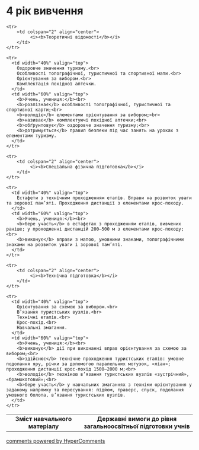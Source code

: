 <div id="hypercomments_widget" class="js-hypercomments-widget invisible"></div>

4 рік вивчення
=============================

<table>
  <body>
    <tr>
      <td width="40%" align="center">
        <b>Зміст навчального матеріалу</b>
      </td>
      <td width="60%" align="center" valign="top">
        <b>Державні вимоги до рівня загальноосвітньої підготовки учнів</b>
      </td>
    </tr>

    <tr>
    	<td colspan="2" align="center">
    		 <i><b>Теоретичні відомості</b></i>
    	</td>
    </tr>

    <tr>
      <td width="40%" valign="top">
        Оздоровче значення туризму.<br>
		Особливості топографічної, туристичної та спортивної мапи.<br>
		Орієнтування за вибором.<br>
		Комплектація похідної аптечки.
      </td>
      <td width="60%" valign="top">
        <b>Учень, учениця:</b><br>
        <b>розпізнає</b> особливості топографічної, туристичної та спортивної карти;<br>
		<b>володіє</b> елементами орієнтування за вибором;<br>
		<b>називає</b> комплектуючі похідної аптечки;<br>
		<b>обґрунтовує</b> оздоровче значення туризму;<br>
		<b>дотримується</b> правил безпеки під час занять на уроках з елементами туризму.
      </td>
    </tr>

    <tr>
    	<td colspan="2" align="center">
    		 <i><b>Спеціальна фізична підготовка</b></i>
    	</td>
    </tr>

    <tr>
      <td width="40%" valign="top">
        Естафети з технічним проходженням етапів. Вправи на розвиток уваги та зорової пам’яті. Проходження дистанції з елементами крос-походу.
      </td>
      <td width="60%" valign="top">
        <b>Учень, учениця:</b><br>
        <b>бере участь</b> в естафетах з проходженням етапів, вивчених раніше; у проходженні дистанцій 200–500 м з елементами крос-походу;<br>
        <b>виконує</b> вправи з мапою, умовними знаками, топографічними знаками на розвиток уваги і зорової пам’яті.
      </td>
    </tr>

    <tr>
    	<td colspan="2" align="center">
    		 <i><b>Технічна підготовка</b></i>
    	</td>
    </tr>

    <tr>
      <td width="40%" valign="top">
        Орієнтування за схемою за вибором.<br>
		В’язання туристських вузлів.<br>
		Технічні етапів.<br>
		Крос-похід.<br>
		Навчальні змагання.
      </td>
      <td width="60%" valign="top">
        <b>Учень, учениця:</b><br>
        <b>виконує</b> дії при виконанні вправ орієнтування за схемою за вибором;<br>
        <b>здійснює</b> технічне проходження туристських етапів: умовне подолання яру, річки за допомогою паралельних мотузок, «ліан»; проходження дистанції крос-похід 1500–2000 м;<br>
        <b>володіє</b> технікою в’язання туристських вузлів «зустрічний», «брамшкотовий»;<br>
        <b>бере участь</b> у навчальних змаганнях з техніки орієнтування у заданому напрямку та пересування: підйом, траверс, спуск, подолання умовного болота, в’язання туристських вузлів.
      </td>
    </tr>
  </body>
</table>

<div class="js-hypercomments-container">
    <a href="http://hypercomments.com" class="hc-link" title="comments widget">comments powered by HyperComments</a>
</div>